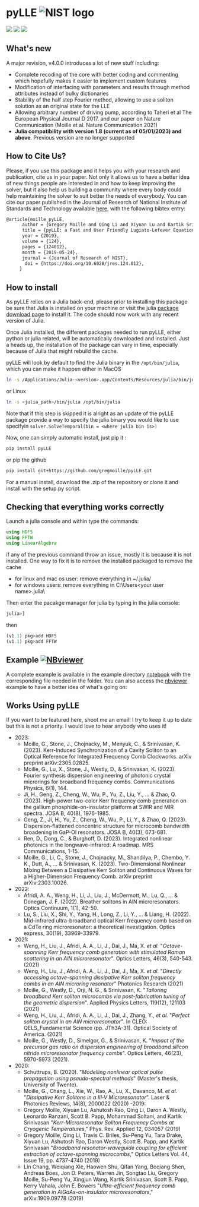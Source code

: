 # pyLLE ![NIST logo](images/NISTlogo32x32.jpg)

[![](https://img.shields.io/static/v1.svg?label=docs&message=passing&color=green&style=flat)](https://gregmoille.github.io/pyLLE/)
![](https://img.shields.io/static/v1.svg?label=version&message=4.1&color=9cf&style=flat)
[![](https://img.shields.io/static/v1.svg?label=DOI&message=10.6028/jres.124.012&color=blue&style=flat)](https://doi.org/10.6028/jres.124.012)

## What's new

A major revision, v4.0.0 introduces a lot of new stuff including:

- Complete recoding of the core with better coding and commenting which hopefully makes it easier to implement custom features
- Modification of interfacing with parameters and results through method attributes instead of bulky dictionaries
- Stability of the half step Fourier method, allowing to use a soliton solution as an original state for the LLE
- Allowing arbitrary number of driving pump, according to Taheri et al The European Physical Journal D 2017. and our paper on Nature Communication (Moille et al. Nature Communication 2021)
- **Julia compatibility with version 1.8 (current as of 05/01/2023) and above**. Previous version are no longer supported

## How to Cite Us?

Please, if you use this package and it helps you with your research and publication, cite us in your paper. Not only it allows us to have a better idea of new things people are interested in and how to keep improving the solver, but it also help us building a community where every body could help maintaining the solver to suit better the needs of everybody.
You can cite our paper published in the Journal of Research of National Institute of Standards and Technology available [here](https://doi.org/10.6028/jres.124.012), with the following bibtex entry:

```latex
@article{moille_pyLLE,
      author = {Gregory Moille and Qing Li and Xiyuan Lu and Kartik Srinivasan},
      title = {pyLLE: a Fast and User Friendly Lugiato-Lefever Equation Solver},
      year = {2019},
      volume = {124},
      pages = {124012},
      month = {2019-05-24},
      journal = {Journal of Research of NIST},
       doi = {https://doi.org/10.6028/jres.124.012},
     }
```

## How to install

As pyLLE relies on a Julia back-end, please prior to installing this package be sure that Julia is installed on your machine or visit the julia [package download page](https://julialang.org/downloads/) to install it. The code should now work with any recent version of Julia.

Once Julia installed, the different packages needed to run pyLLE, either python or julia related, will be automatically downloaded and installed. Just a heads up, the installation of the package can vary in time, especially because of Julia that might rebuild the cache.

pyLLE will look by default to find the Julia binary in the `/opt/bin/julia`, which you can make it happen either in MacOS

```bash
ln -s /Applications/Julia-<version>.app/Contents/Resources/julia/bin/julia /opt/bin/julia
```

or Linux

```bash
ln -s <julia_path>/bin/julia /opt/bin/julia
```

Note that if this step is skipped it is alright as an update of the pyLLE package provide a way to specify the julia binary you would like to use specifyin `solver.SolveTemporal(bin = <where julia bin is>)`

Now, one can simply automatic install, just pip it :

```bash
pip install pyLLE
```

or pip the github

```bash
pip install git+https://github.com/gregmoille/pyLLE.git
```

For a manual install, download the .zip of the repository or clone it and install with the setup.py script.

## Checking that everything works correctly

Launch a julia console and within type the commands:

```julia
using HDF5
using FFTW
using LinearAlgebra
```

if any of the previous command throw an issue, mostly it is because it is not installed. One way to fix it is to remove the installed packaged to remove the cache

- for linux and mac os user: remove everything in ~/.julia/
- for windows users: remove everything in C:\Users\<your user name>\.julia\

Then enter the pacakge manager for julia by typing in the julia console:

```julia
julia>]
```

then

```julia
(v1.1) pkg>add HDF5
(v1.1) pkg>add FFTW
```

## Example [![NBviewer](https://custom-icon-badges.demolab.com/badge/jupyter-notebook-blue.svg?logo=eye&logoColor=white)](https://nbviewer.org/github/gregmoille/pyLLE/blob/master/example/TemporalDualPump.ipynb)

A complete example is available in the example directory [notebook](https://github.com/gregmoille/pyLLE/blob/master/example/TemporalDualPump.ipynb) with the corresponding file needed in the folder.
You can also access the [nbviewer](https://nbviewer.org/github/gregmoille/pyLLE/blob/master/example/TemporalDualPump.ipynb) example to have a better idea of what's going on:

## Works Using pyLLE

If you want to be featured here, shoot me an email! I try to keep it up to date but this is not a priority. I would love to hear anybody who uses it!

- 2023:
  - Moille, G., Stone, J., Chojnacky, M., Menyuk, C., & Srinivasan, K. (2023). Kerr-Induced Synchronization of a Cavity Soliton to an Optical Reference for Integrated Frequency Comb Clockworks. arXiv preprint arXiv:2305.02825.
  - Moille, G., Lu, X., Stone, J., Westly, D., & Srinivasan, K. (2023). Fourier synthesis dispersion engineering of photonic crystal microrings for broadband frequency combs. Communications Physics, 6(1), 144.
  - Ji, H., Geng, Z., Cheng, W., Wu, P., Yu, Z., Liu, Y., ... & Zhao, Q. (2023). High-power two-color Kerr frequency comb generation on the gallium phosphide-on-insulator platform at SWIR and MIR spectra. JOSA B, 40(8), 1976-1985.
  - Geng, Z., Ji, H., Yu, Z., Cheng, W., Wu, P., Li, Y., & Zhao, Q. (2023). Dispersion-flattened concentric structure for microcomb bandwidth broadening in GaP-OI resonators. JOSA B, 40(3), 673-681.
  - Ren, D., Dong, C., & Burghoff, D. (2023). Integrated nonlinear photonics in the longwave-infrared: A roadmap. MRS Communications, 1-15.
  - Moille, G., Li, C., Stone, J., Chojnacky, M., Shandilya, P., Chembo, Y. K., Dutt, A., ... & Srinivasan, K. (2023). Two-Dimensional Nonlinear Mixing Between a Dissipative Kerr Soliton and Continuous Waves for a Higher-Dimension Frequency Comb. arXiv preprint arXiv:2303.10026.
- 2022:
  - Afridi, A. A., Weng, H., Li, J., Liu, J., McDermott, M., Lu, Q., ... & Donegan, J. F. (2022). Breather solitons in AlN microresonators. Optics Continuum, 1(1), 42-50.
  - Lu, S., Liu, X., Shi, Y., Yang, H., Long, Z., Li, Y., ... & Liang, H. (2022). Mid-infrared ultra-broadband optical Kerr frequency comb based on a CdTe ring microresonator: a theoretical investigation. Optics express, 30(19), 33969-33979.
- 2021:
  - Weng, H., Liu, J., Afridi, A. A., Li, J., Dai, J., Ma, X. _et al._ "_Octave-spanning Kerr frequency comb generation with stimulated Raman scattering in an AlN microresonator_". Optics Letters, 46(3), 540-543. (2021)
  - Weng, H., Liu, J., Afridi, A. A., Li, J., Dai, J., Ma, X. _et al._ "_Directly accessing octave-spanning dissipative Kerr soliton frequency combs in an AlN microring resonator_" Photonics Research (2021)
  - Moille, G., Westly, D., Orji, N. G., & Srinivasan, K. "_Tailoring broadband Kerr soliton microcombs via post-fabrication tuning of the geometric dispersion_". Applied Physics Letters, 119(12), 121103 (2021)
  - Weng, H., Liu, J., Afridi, A. A., Li, J., Dai, J., Zhang, Y., _et al._ "_Perfect soliton crystal in an AlN microresonator"_. In CLEO: QELS_Fundamental Science (pp. JTh3A-31). Optical Society of America. (2021)
  - Moille, G., Westly, D., Simelgor, G., & Srinivasan, K. "_Impact of the precursor gas ratio on dispersion engineering of broadband silicon nitride microresonator frequency combs_". Optics
    Letters, 46(23), 5970-5973 (2021).
- 2020:
  - Schuttrups, B. (2020). "_Modelling nonlinear optical pulse propagation using pseudo-spectral methods_" (Master's thesis, University of Twente).
  - Moille, G., Chang, L., Xie, W., Rao, A., Lu, X., Davanco, M. _et al._ "_Dissipative Kerr Solitons in a III‐V Microresonator_". Laser & Photonics Reviews, 14(8), 2000022 (2020)
    -2019:
  - Gregory Moille, Xiyuan Lu, Ashutosh Rao, Qing Li, Daron A. Westly, Leonardo Ranzani, Scott B. Papp, Mohammad Soltani, and Kartik Srinivasan "_Kerr-Microresonator Soliton Frequency Combs at Cryogenic Temperatures_," Phys. Rev. Applied 12, 034057 (2019)
  - Gregory Moille, Qing Li, Travis C. Briles, Su-Peng Yu, Tara Drake, Xiyuan Lu, Ashutosh Rao, Daron Westly, Scott B. Papp, and Kartik Srinivasan "_Broadband resonator-waveguide coupling for efficient extraction of octave-spanning microcombs_," Optics Letters Vol. 44, Issue 19, pp. 4737-4740 (2019)
  - Lin Chang, Weiqiang Xie, Haowen Shu, Qifan Yang, Boqiang Shen, Andreas Boes, Jon D. Peters, Warren Jin, Songtao Liu, Gregory Moille, Su-Peng Yu, Xingjun Wang, Kartik Srinivasan, Scott B. Papp, Kerry Vahala, John E. Bowers "_Ultra-efficient frequency comb generation in AlGaAs-on-insulator microresonators_," arXiv:1909.09778 (2019)
